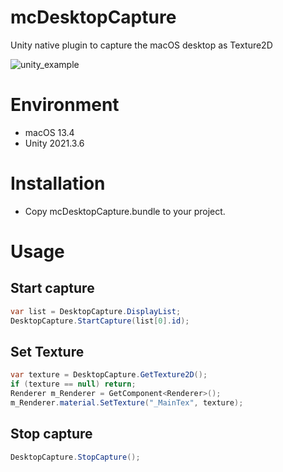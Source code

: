 # mcDesktopCapture

Unity native plugin to capture the macOS desktop as Texture2D

![unity_example](docs/videos/unity_example.gif)  

# Environment
* macOS 13.4
* Unity 2021.3.6

# Installation
* Copy mcDesktopCapture.bundle to your project.

# Usage
## Start capture

```c#
var list = DesktopCapture.DisplayList;
DesktopCapture.StartCapture(list[0].id);
```

## Set Texture

```c#
var texture = DesktopCapture.GetTexture2D();
if (texture == null) return;
Renderer m_Renderer = GetComponent<Renderer>();
m_Renderer.material.SetTexture("_MainTex", texture);
```

## Stop capture

```c#
DesktopCapture.StopCapture();
```
